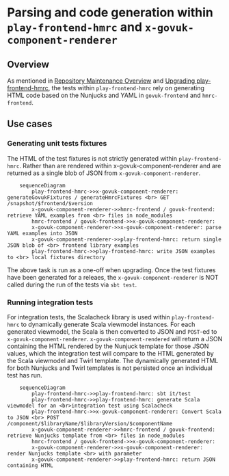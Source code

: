 # Parsing and code generation within `play-frontend-hmrc` and `x-govuk-component-renderer`

## Overview
As mentioned in [Repository Maintenance Overview](overview.md) and [Upgrading play-frontend-hmrc](upgrading.md), the
tests within `play-frontend-hmrc` rely on generating HTML code based on the Nunjucks and YAML in `govuk-frontend` and 
`hmrc-frontend`.

## Use cases

### Generating unit tests fixtures

The HTML of the test fixtures is not strictly generated within `play-frontend-hmrc`. Rather than are rendered within 
x-govuk-component-renderer and are returned as a single blob of JSON from `x-govuk-component-renderer`.

```mermaid
    sequenceDiagram
        play-frontend-hmrc->>x-govuk-component-renderer: generateGovukFixtures / generateHmrcFixtures <br> GET /snapshot/$frontend/$version
        x-govuk-component-renderer->>hmrc-frontend / govuk-frontend: retrieve YAML examples from <br> files in node_modules
        hmrc-frontend / govuk-frontend->>x-govuk-component-renderer: 
        x-govuk-component-renderer->>x-govuk-component-renderer: parse YAML examples into JSON
        x-govuk-component-renderer->>play-frontend-hmrc: return single JSON blob of <br> frontend library examples
        play-frontend-hmrc->>play-frontend-hmrc: write JSON examples to <br> local fixtures directory
```

The above task is run as a one-off when upgrading. Once the test fixtures have been generated for a releaes, the 
`x-govuk-component-renderer` is NOT called during the run of the tests via `sbt test`.

### Running integration tests

For integration tests, the Scalacheck library is used within `play-frontend-hmrc` to dynamically generate Scala viewmodel
instances. For each generated viewmodel, the Scala is then converted to JSON and `POST`-ed to `x-govuk-component-renderer`.
`x-govuk-component-rendered` will return a JSON containing the HTML rendered by the Nunjuck template for those JSON values,
which the integration test will compare to the HTML generated by the Scala viewmodel and Twirl template. The dynamically
generated HTML for both Nunjucks and Twirl templates is not persisted once an individual test has run.

```mermaid
    sequenceDiagram
        play-frontend-hmrc->>play-frontend-hmrc: sbt it/test
        play-frontend-hmrc->>play-frontend-hmrc: generate Scala viewmodel for an <br>integration test using Scalacheck
        play-frontend-hmrc->>x-govuk-component-renderer: Convert Scala to JSON <br> POST /component/$libraryName/$libraryVersion/$componentName
        x-govuk-component-renderer->>hmrc-frontend / govuk-frontend: retrieve Nunjucks template from <br> files in node_modules
        hmrc-frontend / govuk-frontend->>x-govuk-component-renderer: 
        x-govuk-component-renderer->>x-govuk-component-renderer: render Nunjucks template <br> with parameter
        x-govuk-component-renderer->>play-frontend-hmrc: return JSON containing HTML 
```

